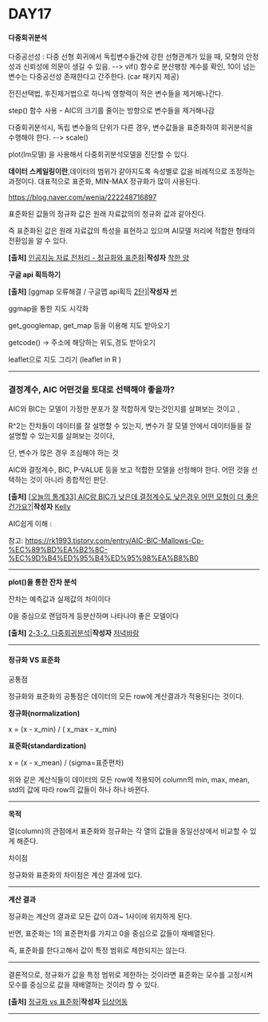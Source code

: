 # DAY17

#### 다중회귀분석

다중공선성 : 다중 선형 회귀에서 독립변수들간에 강한 선형관계가 있을 때, 모형의 안정성과 신뢰성에 의문이 생길 수 있음. --> vif() 함수로 분산팽창 계수를 확인, 10이 넘는 변수는 다중공선성 존재한다고 간주한다. (car 패키지 제공)

전진선택법, 후진제거법으로 하나씩 영향력이 적은 변수들을 제거해나간다. 

step() 함수 사용  - AIC의 크기를 줄이는 방향으로 변수들을 제거해나감 

다중회귀분석시, 독립 변수들의 단위가 다른 경우, 변수값들을 표준화하여 회귀분석을 수행해야 한다. --> scale()

plot(lm모델) 을 사용해서 다중회귀분석모델을 진단할 수 있다.  



**데이터 스케일링이란**,데이터의 범위가 같아지도록 속성별로 값을 비례적으로 조정하는 과정이다. 대표적으로 표준화, MIN-MAX 정규화가 많이 사용된다. 

https://blog.naver.com/wenia/222248716897

표준화된 값들의 정규화 값은 원래 자료값의의 정규화 값과 같아진다.

즉 표준화된 값은 원래 자료값의 특성을 표현하고 있으며 AI모델 처리에 적합한 형태의 전환임을 알 수 있다.

**[출처]** [인공지능 자료 전처리 - 정규화와 표준화](https://blog.naver.com/sis6789/222183011592)|**작성자** [착한 양](https://blog.naver.com/sis6789)



**구글 api 획득하기**

**[출처]** [ggmap 오류해결 / 구글맵 api획득 [2탄\]](https://blog.naver.com/skswod95/221567035277)|**작성자** [썬](https://blog.naver.com/skswod95)

ggmap을 통한 지도 시각화 

get_googlemap, get_map 등을 이용해 지도 받아오기 

getcode() -> 주소에 해당하는 위도,경도 받아오기 

leaflet으로 지도 그리기  (leaflet in R )

---

### 결정계수, AIC 어떤것을 토대로 선택해야 좋을까? 

AIC와 BIC는 모델이 가정한 분포가 잘 적합하게 맞는것인지를 살펴보는 것이고 ,



R^2는 잔차들이 데이터를 잘 설명할 수 있는지, 변수가 잘 모델 안에서 데이터들을 잘 설명할 수 있는지를 살펴보는 것이다, 

단, 변수가 많은 경우 조심해야 하는 것

AIC와 결정계수, BIC, P-VALUE 등을 보고 적합한 모델을 선정해야 한다. 어떤 것을 선택하는 것이 아니라 종합적인 판단.

**[출처]** [[오늘의 통계33\] AIC랑 BIC가 낮은데 결정계수도 낮은경우 어떤 모형이 더 좋은건가요?](https://blog.naver.com/jeons9677/221399113423)|**작성자** [Kelly](https://blog.naver.com/jeons9677)

AIC쉽게 이해 :

참고: https://rk1993.tistory.com/entry/AIC-BIC-Mallows-Cp-%EC%89%BD%EA%B2%8C-%EC%9D%B4%ED%95%B4%ED%95%98%EA%B8%B0

---

**plot()을 통한 잔차 분석**

잔차는 예측값과 실제값의 차이이다

0을 중심으로 랜덤하게 등분산하며 나타나야 좋은 모델이다

**[출처]** [2-3-2. 다중회귀분석](https://blog.naver.com/lingua/221934186299)|**작성자** [저녁바람](https://blog.naver.com/lingua)

---

#### 정규화 VS 표준화

공통점

정규화와 표준화의 공통점은 데이터의 모든 row에 계산결과가 적용된다는 것이다. 

**정규화(normalization)**

x = (x - x_min) / ( x_max - x_min) 

**표준화(standardization)**

x = (x - x_mean) / (sigma=표준편차) 

위와 같은 계산식들이 데이터의 모든 row에 적용되어 column의 min, max, mean, std의 값에 따라 row의 값들이 하나 하나 바뀐다.

****

**목적**

열(column)의 관점에서 표준화와 정규화는 각 열의 값들을 동일선상에서 비교할 수 있게 해준다.

 

차이점

정규화와 표준화의 차이점은 계산 결과에 있다. 

****

**계산 결과**



정규화는 계산의 결과로 모든 값이 0과~ 1사이에 위치하게 된다. 



반면, 표준화는 1의 표준편차를 가지고 0을 중심으로 값들이 재배열된다. 



즉, 표준화를 한다고해서 값이 특정 범위로 제한되지는 않는다. 

****

결론적으로, 정규화가 값을 특정 범위로 제한하는 것이라면 표준화는 모수를 고정시켜 모수를 중심으로 값을 재배열하는 것이라 할 수 있다.

**[출처]** [정규화 vs 표준화](https://blog.naver.com/tjdrud1323/221768408755)|**작성자** [딥상어동](https://blog.naver.com/tjdrud1323)

---



